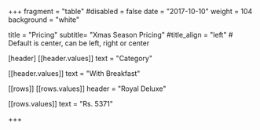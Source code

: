 +++
fragment = "table"
#disabled = false
date = "2017-10-10"
weight = 104
background = "white"

title = "Pricing"
subtitle= "Xmas Season Pricing"
#title_align = "left" # Default is center, can be left, right or center

[header]
  [[header.values]]
    text = "Category"



  [[header.values]]
    text = "With Breakfast"

 

[[rows]]
  [[rows.values]]
    header = "Royal Deluxe"


  [[rows.values]]
    text = "Rs. 5371"

 


+++

